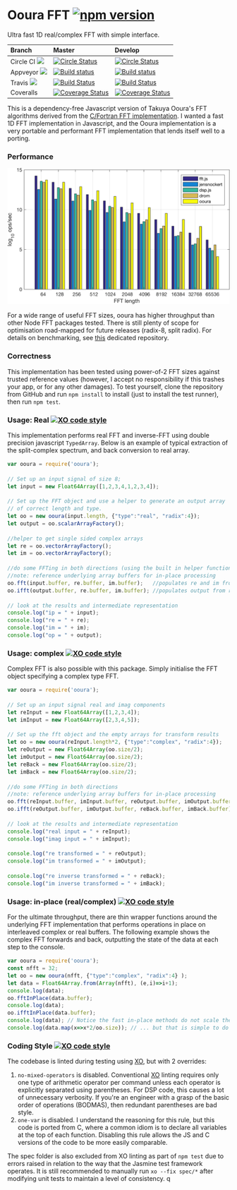 Ooura FFT [![npm version](https://badge.fury.io/js/ooura.svg)](https://badge.fury.io/js/ooura)
===============================

Ultra fast 1D real/complex FFT with simple interface.

| Branch | Master | Develop |
| :---    | :---   | :---    |
| Circle CI <img src="http://www.taskcoach.org/images/linux.png" height="20px;"/> |  [![Circle Status](https://circleci.com/gh/audioplastic/ooura/tree/master.png?circle-token=63d6565456f01dec4f3c77d14bef5a1ce4e7143a)](https://circleci.com/gh/audioplastic/ooura) | [![Circle Status](https://circleci.com/gh/audioplastic/ooura/tree/develop.png?circle-token=63d6565456f01dec4f3c77d14bef5a1ce4e7143a)](https://circleci.com/gh/audioplastic/ooura) |
| Appveyor <img src="https://psiphon.ca/images/windows-logo.png" height="20px;"/> | [![Build status](https://ci.appveyor.com/api/projects/status/2f31v1etdumb9jkp/branch/master?svg=true)](https://ci.appveyor.com/project/audioplastic/ooura/branch/master)| [![Build status](https://ci.appveyor.com/api/projects/status/2f31v1etdumb9jkp/branch/develop?svg=true)](https://ci.appveyor.com/project/audioplastic/ooura/branch/develop) |
| Travis <img src="https://s3-us-west-1.amazonaws.com/sweeper-production-brand-logo/apple.png" height="20px;"/> | [![Build Status](https://travis-ci.org/audioplastic/ooura.svg?branch=master)](https://travis-ci.org/audioplastic/ooura) | [![Build Status](https://travis-ci.org/audioplastic/ooura.svg?branch=develop)](https://travis-ci.org/audioplastic/ooura) |
| Coveralls | [![Coverage Status](https://coveralls.io/repos/github/audioplastic/ooura/badge.svg?branch=master)](https://coveralls.io/github/audioplastic/ooura?branch=master) | [![Coverage Status](https://coveralls.io/repos/github/audioplastic/ooura/badge.svg?branch=develop)](https://coveralls.io/github/audioplastic/ooura?branch=develop) |

This is a dependency-free Javascript version of Takuya Ooura's FFT algorithms derived from the [C/Fortran FFT implementation](http://www.kurims.kyoto-u.ac.jp/~ooura/fft.html). I wanted a fast 1D FFT implementation in Javascript, and the Ooura implementation is a very portable and performant FFT implementation that lends itself well to a porting.

### Performance
![latest performance](https://github.com/audioplastic/fft-js-benchmark/raw/master/img/3-9-2017.png)

For a wide range of useful FFT sizes, ooura has higher throughput than other Node FFT packages tested. There is still plenty of scope for optimisation road-mapped for future releases (radix-8, split radix). For details on benchmarking, see [this](https://github.com/audioplastic/fft-js-benchmark) dedicated repository.

### Correctness
This implementation has been tested using power-of-2 FFT sizes against trusted reference values (however, I accept no responsibility if this trashes your app, or for any other damages). To test yourself, clone the repository from GitHub and run `npm install` to install (just to install the test runner), then run `npm test`.

### Usage: Real [![XO code style](https://img.shields.io/badge/try_me-RunKit-orange.svg)](https://runkit.com/audioplastic/ooura-real)
This implementation performs real FFT and inverse-FFT using double precision javascript `TypedArray`. Below is an example of typical extraction of the split-complex spectrum, and back conversion to real array.

```js
var ooura = require('ooura');

// Set up an input signal of size 8;
let input = new Float64Array([1,2,3,4,1,2,3,4]);

// Set up the FFT object and use a helper to generate an output array
// of correct length and type.
let oo = new ooura(input.length, {"type":"real", "radix":4});
let output = oo.scalarArrayFactory();

//helper to get single sided complex arrays
let re = oo.vectorArrayFactory();
let im = oo.vectorArrayFactory();

//do some FFTing in both directions (using the built in helper functions to get senseful I/O)
//note: reference underlying array buffers for in-place processing
oo.fft(input.buffer, re.buffer, im.buffer);   //populates re and im from input
oo.ifft(output.buffer, re.buffer, im.buffer); //populates output from re and im

// look at the results and intermediate representation
console.log("ip = " + input);
console.log("re = " + re);
console.log("im = " + im);
console.log("op = " + output);
```

### Usage: complex [![XO code style](https://img.shields.io/badge/try_me-RunKit-orange.svg)](https://runkit.com/audioplastic/ooura-complex)
Complex FFT is also possible with this package. Simply initialise the FFT object specifying a complex type FFT.

```js
var ooura = require('ooura');

// Set up an input signal real and imag components
let reInput = new Float64Array([1,2,3,4]);
let imInput = new Float64Array([2,3,4,5]);

// Set up the fft object and the empty arrays for transform results
let oo = new ooura(reInput.length*2, {"type":"complex", "radix":4});
let reOutput = new Float64Array(oo.size/2);
let imOutput = new Float64Array(oo.size/2);
let reBack = new Float64Array(oo.size/2);
let imBack = new Float64Array(oo.size/2);

//do some FFTing in both directions
//note: reference underlying array buffers for in-place processing
oo.fft(reInput.buffer, imInput.buffer, reOutput.buffer, imOutput.buffer);   //populates re and im from input
oo.ifft(reOutput.buffer, imOutput.buffer, reBack.buffer, imBack.buffer); //populates output from re and im

// look at the results and intermediate representation
console.log("real input = " + reInput);
console.log("imag input = " + imInput);

console.log("re transformed = " + reOutput);
console.log("im transformed = " + imOutput);

console.log("re inverse transformed = " + reBack);
console.log("im inverse transformed = " + imBack);
```

### Usage: in-place (real/complex) [![XO code style](https://img.shields.io/badge/try_me-RunKit-orange.svg)](https://runkit.com/audioplastic/ooura-in-place)
For the ultimate throughput, there are thin wrapper functions around the underlying FFT implementation that performs operations in place on interleaved complex or real buffers. The following example shows the complex FFT forwards and back, outputting the state of the data at each step to the console.

```js
var ooura = require('ooura');
const nfft = 32;
let oo = new ooura(nfft, {"type":"complex", "radix":4} );
let data = Float64Array.from(Array(nfft), (e,i)=>i+1);
console.log(data);
oo.fftInPlace(data.buffer);
console.log(data);
oo.ifftInPlace(data.buffer);
console.log(data); // Notice the fast in-place methods do not scale the output
console.log(data.map(x=>x*2/oo.size)); // ... but that is simple to do manually
```

### Coding Style [![XO code style](https://img.shields.io/badge/code_style-XO-5ed9c7.svg)](https://github.com/sindresorhus/xo)
The codebase is linted during testing using [XO](https://github.com/sindresorhus/xo), but with 2 overrides:
1) `no-mixed-operators` is disabled. Conventional [XO](https://github.com/sindresorhus/xo) linting requires only one type of arithmetic operator per command unless each operator is explicitly separated using parentheses. For DSP code, this causes a lot of unnecessary verbosity. If you're an engineer with a grasp of the basic order of operations (BODMAS), then redundant parentheses are bad style.
2) `one-var` is disabled. I understand the reasoning for this rule, but this code is ported from C, where a common idiom is to declare all variables at the top of each function. Disabling this rule allows the JS and C versions of the code to be more easily comparable.

The spec folder is also excluded from XO linting as part of `npm test` due to errors raised in relation to the way that the Jasmine test framework operates. It is still recommended to manually run `xo --fix spec/*` after modifying unit tests to maintain a level of consistency.
q
